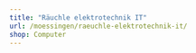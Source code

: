 ```yaml
---
title: "Räuchle elektrotechnik IT"
url: /moessingen/raeuchle-elektrotechnik-it/
shop: Computer
---
```

